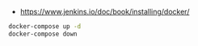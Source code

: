 - https://www.jenkins.io/doc/book/installing/docker/ 


```bash
docker-compose up -d
docker-compose down

```
